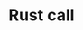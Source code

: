 # Rust call

<!-- ocirun rustc script.rs && call script.exe && del script.exe && del script.pdb -->
